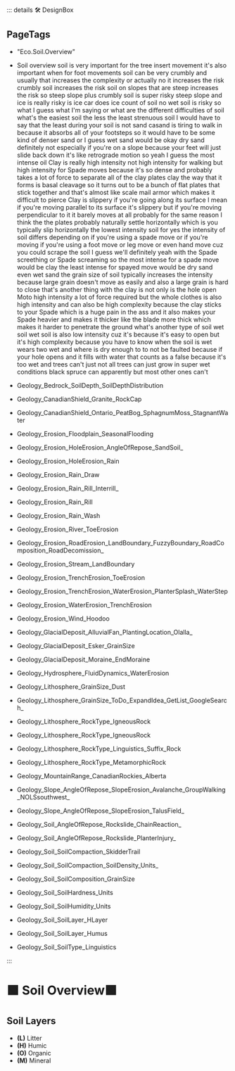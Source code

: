 ::: details 🛠 <dev>DesignBox</dev> 
<h2>PageTags</h2>

- "Eco.Soil.Overview"
- Soil overview soil is very important for the tree insert movement it's also important when for foot movements soil can be very crumbly and usually that increases the complexity or actually no it increases the risk crumbly soil increases the risk soil on slopes that are steep increases the risk so steep slope plus crumbly soil is super risky steep slope and ice is really risky is ice car does ice count of soil no wet soil is risky so what I guess what I'm saying or what are the different difficulties of soil what's the easiest soil the less the least strenuous soil I would have to say that the least during your soil is not sand casand is tiring to walk in because it absorbs all of your footsteps so it would have to be some kind of denser sand or I guess wet sand would be okay dry sand definitely not especially if you're on a slope because your feet will just slide back down it's like retrograde motion so yeah I guess the most intense oil Clay is really high intensity not high intensity for walking but high intensity for Spade moves because it's so dense and probably takes a lot of force to separate all of the clay plates clay the way that it forms is basal cleavage so it turns out to be a bunch of flat plates that stick together and that's almost like scale mail armor which makes it difficult to pierce Clay is slippery if you're going along its surface I mean if you're moving parallel to its surface it's slippery but if you're moving perpendicular to it it barely moves at all probably for the same reason I think the the plates probably naturally settle horizontally which is you typically slip horizontally the lowest intensity soil for yes the intensity of soil differs depending on if you're using a spade move or if you're moving if you're using a foot move or leg move or even hand move cuz you could scrape the soil I guess we'll definitely yeah with the Spade screething or Spade screaming so the most intense for a spade move would be clay the least intense for spayed move would be dry sand even wet sand the grain size of soil typically increases the intensity because large grain doesn't move as easily and also a large grain is hard to close that's another thing with the clay is not only is the hole open Moto high intensity a lot of force required but the whole clothes is also high intensity and can also be high complexity because the clay sticks to your Spade which is a huge pain in the ass and it also makes your Spade heavier and makes it thicker like the blade more thick which makes it harder to penetrate the ground what's another type of soil wet soil wet soil is also low intensity cuz it's because it's easy to open but it's high complexity because you have to know when the soil is wet wears two wet and where is dry enough to to not be faulted because if your hole opens and it fills with water that counts as a false because it's too wet and trees can't just not all trees can just grow in super wet conditions black spruce can apparently but most other ones can't

- Geology_Bedrock_SoilDepth_SoilDepthDistribution

- Geology_CanadianShield_Granite_RockCap												
- Geology_CanadianShield_Ontario_PeatBog_SphagnumMoss_StagnantWater												
- Geology_Erosion_Floodplain_SeasonalFlooding												
- Geology_Erosion_HoleErosion_AngleOfRepose_SandSoil_												
- Geology_Erosion_HoleErosion_Rain												
- Geology_Erosion_Rain_Draw												
- Geology_Erosion_Rain_Rill_Interrill_												
- Geology_Erosion_Rain_Rill												
- Geology_Erosion_Rain_Wash												
- Geology_Erosion_River_ToeErosion												
- Geology_Erosion_RoadErosion_LandBoundary_FuzzyBoundary_RoadComposition_RoadDecomission_												
- Geology_Erosion_Stream_LandBoundary												
- Geology_Erosion_TrenchErosion_ToeErosion												
- Geology_Erosion_TrenchErosion_WaterErosion_PlanterSplash_WaterStep												
- Geology_Erosion_WaterErosion_TrenchErosion												
- Geology_Erosion_Wind_Hoodoo												
- Geology_GlacialDeposit_AlluvialFan_PlantingLocation_Olalla_												
- Geology_GlacialDeposit_Esker_GrainSize												
- Geology_GlacialDeposit_Moraine_EndMoraine												
- Geology_Hydrosphere_FluidDynamics_WaterErosion												
- Geology_Lithosphere_GrainSize_Dust												
- Geology_Lithosphere_GrainSize_ToDo_ExpandIdea_GetList_GoogleSearch_												
- Geology_Lithosphere_RockType_IgneousRock												
- Geology_Lithosphere_RockType_IgneousRock												
- Geology_Lithosphere_RockType_Linguistics_Suffix_Rock												
- Geology_Lithosphere_RockType_MetamorphicRock												
- Geology_MountainRange_CanadianRockies_Alberta												
- Geology_Slope_AngleOfRepose_SlopeErosion_Avalanche_GroupWalking_NOLSsouthwest_												
- Geology_Slope_AngleOfRepose_SlopeErosion_TalusField_												
- Geology_Soil_AngleOfRepose_Rockslide_ChainReaction_												
- Geology_Soil_AngleOfRepose_Rockslide_PlanterInjury_												
- Geology_Soil_SoilCompaction_SkidderTrail												
- Geology_Soil_SoilCompaction_SoilDensity_Units_												
- Geology_Soil_SoilComposition_GrainSize												
- Geology_Soil_SoilHardness_Units												
- Geology_Soil_SoilHumidity_Units												
- Geology_Soil_SoilLayer_HLayer												
- Geology_Soil_SoilLayer_Humus												
- Geology_Soil_SoilType_Linguistics																									

:::

# 🟩  <eco>Soil Overview</eco>🟩



## Soil Layers

- **(L)** Litter 
- **(H)** Humic
- **(O)** Organic
- **(M)** Mineral